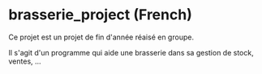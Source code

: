 # brasserie_project (French)

Ce projet est un projet de fin d'année réaisé en groupe.

Il s'agit d'un programme qui aide une brasserie dans sa gestion de stock, ventes, ...
